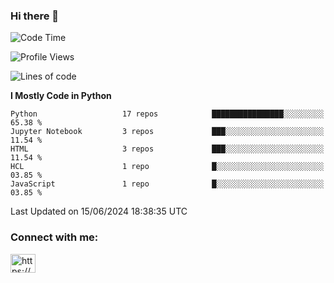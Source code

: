 ### Hi there 👋

<!--START_SECTION:waka-->
![Code Time](http://img.shields.io/badge/Code%20Time-132%20hrs%2011%20mins-blue)

![Profile Views](http://img.shields.io/badge/Profile%20Views-0-blue)

![Lines of code](https://img.shields.io/badge/From%20Hello%20World%20I%27ve%20Written-1.7%20million%20lines%20of%20code-blue)

**I Mostly Code in Python** 

```text
Python                   17 repos            ████████████████░░░░░░░░░   65.38 % 
Jupyter Notebook         3 repos             ███░░░░░░░░░░░░░░░░░░░░░░   11.54 % 
HTML                     3 repos             ███░░░░░░░░░░░░░░░░░░░░░░   11.54 % 
HCL                      1 repo              █░░░░░░░░░░░░░░░░░░░░░░░░   03.85 % 
JavaScript               1 repo              █░░░░░░░░░░░░░░░░░░░░░░░░   03.85 % 
```




 Last Updated on 15/06/2024 18:38:35 UTC
<!--END_SECTION:waka-->

<h3 align="left">Connect with me:</h3>
<p align="left">
<a href="https://linkedin.com/in/https://www.linkedin.com/in/ruigomebioinf/" target="blank"><img align="center" src="https://raw.githubusercontent.com/rahuldkjain/github-profile-readme-generator/master/src/images/icons/Social/linked-in-alt.svg" alt="https://www.linkedin.com/in/ruigomebioinf/" height="30" width="40" /></a>
</p>


<!--
**ruigomesbioinf/ruigomesbioinf** is a ✨ _special_ ✨ repository because its `README.md` (this file) appears on your GitHub profile.
-->
